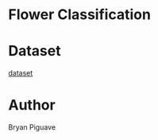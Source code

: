# Flower Classification 

# Dataset 

[dataset](https://www.kaggle.com/competitions/tpu-getting-started/data)


# Author 
Bryan Piguave 

